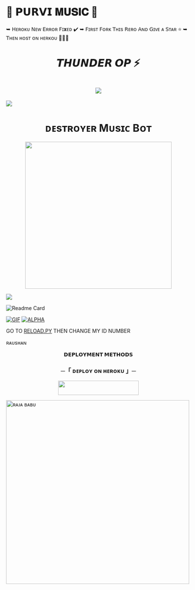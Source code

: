 # 🥀 𝗣𝗨𝗥𝗩𝗜 𝐌𝐔𝐒𝐈𝐂  🌷
➥ 𝖧ᴇʀᴏᴋᴜ 𝖭ᴇᴡ 𝖤ʀʀᴏʀ 𝖥ɪ𝐱ᴇᴅ ✔️ 
 ➥ 𝖥ɪʀsᴛ 𝖥ᴏʀᴋ 𝖳ʜɪs 𝖱ᴇʀᴏ 𝖠ɴᴅ 𝖦ɪᴠᴇ ᴀ 𝖲ᴛᴀʀ ⭐
  ➥ 𝖳ʜᴇɴ ʜᴏsᴛ ᴏɴ ʜᴇʀᴋᴏᴜ 👨🏻‍💻
<h1 align="center"
 
### 𝙏𝙃𝙐𝙉𝘿𝙀𝙍 𝙊𝙋 ⚡
<h1 align="center"
  
 <img src="https://user-images.githubusercontent.com/73097560/115834477-dbab4500-a447-11eb-908a-139a6edaec5c.gif">
<img src="https://readme-typing-svg.herokuapp.com?color=FF0085&width=620&lines=🍁+🥀+𝗣𝗢𝗪𝗘𝗥𝗘𝗗+𝗕𝗬+𝗧𝗛𝗨𝗡𝗗𝗘𝗥+🥀+🍁"></b></h3>
 <img src="https://user-images.githubusercontent.com/73097560/115834477-dbab4500-a447-11eb-908a-139a6edaec5c.gif">
<h1 align="center"><b>ᴅᴇsᴛʀᴏʏᴇʀ Mᴜsɪᴄ Bᴏᴛ</b></h1>
<p align="center"><a href="https://t.me/ll_destroyerr_ll"><img src="https://files.catbox.moe/pqjuxn.jpg" width="400"></a></p>
<img src="https://user-images.githubusercontent.com/73097560/115834477-dbab4500-a447-11eb-908a-139a6edaec5c.gif">


![Readme Card](https://github-readme-stats.vercel.app/api/pin/?username=Destroyerofworldd&repo=Destroyer_music&theme=flag-india)

[![GIF](https://github.com/Destroyerofworldd/Destroyer_music/blob/main/Destroyerofworldd.gif)](https://github.com/Destroyer_music)
   [![ALPHA](https://github-stats-alpha.vercel.app/api?username=Destroyerofworldd "DESTROYER")](https://github-stats-alpha.vercel.app/api?username=Destroyerofworldd "DESTROYER")


GO TO [RELOAD.PY](https://github.com/Destroyerofworldd/Destroyer_music/blob/main/Destroyer_music/plugins/tools/reload.py) THEN CHANGE MY ID NUMBER 

</p>
ʀᴀᴜsʜᴀɴ
<p align="center">
<b>𝗗𝗘𝗣𝗟𝗢𝗬𝗠𝗘𝗡𝗧 𝗠𝗘𝗧𝗛𝗢𝗗𝗦</b>
</p>

<h3 align="center">
    ─「 ᴅᴇᴩʟᴏʏ ᴏɴ ʜᴇʀᴏᴋᴜ 」─
</h3>

<p align="center"><a href="https://dashboard.heroku.com/new?template=https://github.com/SONGSONG220/XD-MUSIC"> <img src="https://img.shields.io/badge/Deploy%20On%20Heroku-green?style=for-the-badge&logo=heroku" width="220" height="38.45"/></a></p>


<p><img width="500" align="center" src="https://github-readme-stats.vercel.app/api/top-langs?username=TEAMPURVI&show_icons=true&locale=en&layout=compact" alt="ʀᴀᴊᴀ ʙᴀʙᴜ" /></p>

